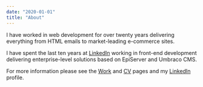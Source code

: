 ```yaml
---
date: "2020-01-01"
title: "About"
---
```


I have worked in web development for over twenty years delivering everything from HTML emails to market-leading e-commerce sites.

I have spent the last ten years at [LinkedIn](https://www.linkedin.com/in/dave-baulch-a159689/) working in front-end development delivering enterprise-level solutions based on EpiServer and Umbraco CMS.

For more information please see the [Work](/work/) and [CV](/cv/) pages and my [LinkedIn](https://www.linkedin.com/in/dave-baulch-a159689/) profile.
